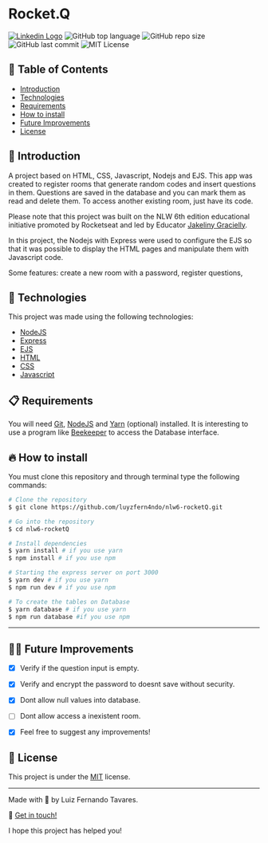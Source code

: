 # Rocket.Q

[<img alt="Linkedin Logo" src="https://img.shields.io/badge/-Luiz%20Fernando%20Tavares-8257E5?logo=linkedin">](https://www.linkedin.com/in/luiz-fernando-tavares-141311187/)
<img alt="GitHub top language" src="https://img.shields.io/github/languages/top/luyzfern4ndo/nlw6-rocketQ">
<img alt="GitHub repo size" src="https://img.shields.io/github/repo-size/luyzfern4ndo/nlw6-rocketQ">
<img alt="GitHub last commit" src="https://img.shields.io/github/last-commit/luyzfern4ndo/nlw6-rocketQ">
<img alt="MIT License" src="https://img.shields.io/badge/license-MIT-green">

[linkedin-shield]: https://img.shields.io/badge/-Luiz%20Fernando%20Tavares-8257E5?logo=linkedin
[link-linkedin]: https://www.linkedin.com/in/luiz-fernando-tavares-141311187/

## :pushpin: Table of Contents

- [Introduction](#book-introduction)
- [Technologies](#rocket-technologies)
- [Requirements](#clipboard-requirements)
- [How to install](#fire-how-to-install)
- [Future Improvements](#man_astronaut-future-improvements)
- [License](#closed_book-license)

## :book: Introduction

A project based on HTML, CSS, Javascript, Nodejs and EJS. This app was created to register rooms that generate random codes and insert questions in them. Questions are saved in the database and you can mark them as read and delete them. To access another existing room, just have its code.

Please note that this project was built on the NLW 6th edition educational initiative promoted by Rocketseat and led by Educator [Jakeliny Gracielly](https://github.com/jakeliny).

In this project, the Nodejs with Express were used to configure the EJS so that it was possible to display the HTML pages and manipulate them with Javascript code.

Some features: create a new room with a password, register questions,

## :rocket: Technologies

This project was made using the following technologies:

- [NodeJS](https://nodejs.org/en/)
- [Express](https://expressjs.com/)
- [EJS](https://ejs.co/)
- [HTML](https://developer.mozilla.org/en-US/docs/Web/HTML)
- [CSS](https://developer.mozilla.org/en-US/docs/Web/CSS)
- [Javascript](https://developer.mozilla.org/en-US/docs/Web/JavaScript)

## :clipboard: Requirements

You will need [Git](https://git-scm.com/), [NodeJS](https://nodejs.org/) and [Yarn](https://yarnpkg.com/) (optional) installed. It is interesting to use a program like [Beekeeper](https://www.beekeeperstudio.io/) to access the Database interface.

## :fire: How to install

You must clone this repository and through terminal type the following commands:

```bash
# Clone the repository
$ git clone https://github.com/luyzfern4ndo/nlw6-rocketQ.git

# Go into the repository
$ cd nlw6-rocketQ

# Install dependencies
$ yarn install # if you use yarn
$ npm install # if you use npm

# Starting the express server on port 3000
$ yarn dev # if you use yarn
$ npm run dev # if you use npm

# To create the tables on Database
$ yarn database # if you use yarn
$ npm run database #if you use npm
```

---

## :man_astronaut: Future Improvements

- [x] Verify if the question input is empty.

- [x] Verify and encrypt the password to doesnt save without security.

- [x] Dont allow null values into database.

- [ ] Dont allow access a inexistent room.

- [x] Feel free to suggest any improvements!

## :closed_book: License

This project is under the [MIT](https://github.com/luyzfern4ndo/nlw6-rocketQ/blob/master/LICENSE) license.

---

Made with :purple_heart: by Luiz Fernando Tavares.

:wave: [Get in touch!](https://www.linkedin.com/in/luiz-fernando-tavares-141311187/)

I hope this project has helped you!
